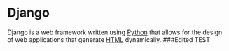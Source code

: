 # Django

Django is a web framework written using [Python](/wiki/Python) that allows for the design of web applications that generate [HTML](/wiki/HTML) dynamically.
###Edited TEST